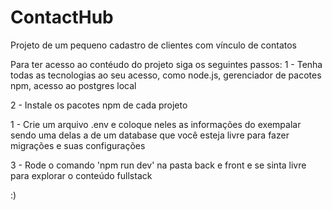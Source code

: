 # ContactHub
Projeto de um pequeno cadastro de clientes com vínculo de contatos

Para ter acesso ao contéudo do projeto siga os seguintes passos:
1 - Tenha todas as tecnologias ao seu acesso, como node.js, gerenciador de pacotes npm, acesso ao postgres local

2 - Instale os pacotes npm de cada projeto

1 - Crie um arquivo .env e coloque neles as informações do exempalar sendo uma delas a de um database que você esteja livre para fazer migrações e suas configurações

3 - Rode o comando 'npm run dev' na pasta back e front e se sinta livre para explorar o conteúdo fullstack 

:)
